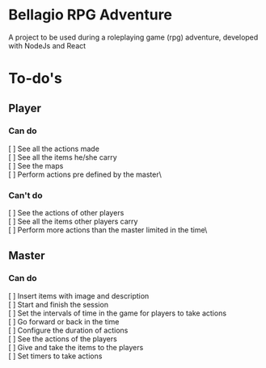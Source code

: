 # Bellagio RPG Adventure
A project to be used during a roleplaying game (rpg) adventure, developed with NodeJs and React

# To-do's

## Player 

### Can do
[  ] See all the actions made\
[  ] See all the items he/she carry\
[  ] See the maps\
[  ] Perform actions pre defined by the master\

### Can't do
[  ] See the actions of other players\
[  ] See all the items other players carry\
[  ] Perform more actions than the master limited in the time\

## Master

### Can do
[  ] Insert items with image and description\
[  ] Start and finish the session\
[  ] Set the intervals of time in the game for players to take actions\
[  ] Go forward or back in the time\
[  ] Configure the duration of actions\
[  ] See the actions of the players\
[  ] Give and take the items to the players\
[  ] Set timers to take actions
